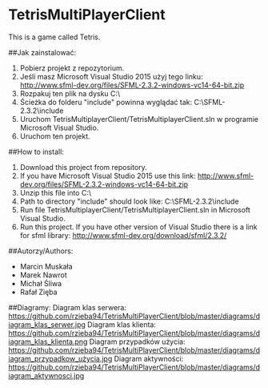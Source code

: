 # TetrisMultiPlayerClient
This is a game called Tetris.

##Jak zainstalować:
1. Pobierz projekt z repozytorium.
2. Jeśli masz Microsoft Visual Studio 2015 użyj tego linku: http://www.sfml-dev.org/files/SFML-2.3.2-windows-vc14-64-bit.zip
3. Rozpakuj ten plik na dysku C:\
4. Ścieżka do folderu "include" powinna wyglądać tak: C:\SFML-2.3.2\include
5. Uruchom TetrisMultiplayerClient/TetrisMultiplayerClient.sln w programie Microsoft Visual Studio.
6. Uruchom ten projekt.


##How to install:
1. Download this project from repository.
2. If you have Microsoft Visual Studio 2015 use this link: http://www.sfml-dev.org/files/SFML-2.3.2-windows-vc14-64-bit.zip
3. Unzip this file into C:\
4. Path to directory "include" should look like: C:\SFML-2.3.2\include
5. Run file TetrisMultiplayerClient/TetrisMultiplayerClient.sln in Microsoft Visual Studio.
6. Run this project.
If you have other version of Visual Studio there is a link for sfml library: http://www.sfml-dev.org/download/sfml/2.3.2/

##Autorzy/Authors:
* Marcin Muskała
* Marek Nawrot
* Michał Śliwa
* Rafał Zięba


##Diagramy:
Diagram klas serwera: https://github.com/rzieba94/TetrisMultiPlayerClient/blob/master/diagrams/diagram_klas_serwer.jpg
Diagram klas klienta: https://github.com/rzieba94/TetrisMultiPlayerClient/blob/master/diagrams/diagram_klas_klienta.png
Diagram przypadków użycia: https://github.com/rzieba94/TetrisMultiPlayerClient/blob/master/diagrams/diagram_przypadkow_użycia.jpg
Diagram aktywności: https://github.com/rzieba94/TetrisMultiPlayerClient/blob/master/diagrams/diagram_aktywnosci.jpg
